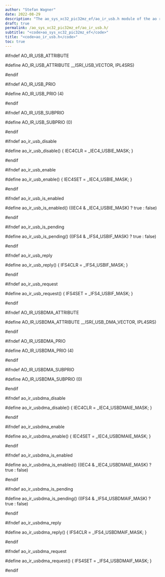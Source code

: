 ```yaml
---
author: "Stefan Wagner"
date: 2022-08-29
description: "The ao_sys_xc32_pic32mz_ef/ao_ir_usb.h module of the ao real-time operating system."
draft: true
permalink: /ao_sys_xc32_pic32mz_ef/ao_ir_usb.h/ 
subtitle: "<code>ao_sys_xc32_pic32mz_ef</code>"
title: "<code>ao_ir_usb.h</code>"
toc: true
---
```


#ifndef AO_IR_USB_ATTRIBUTE

#define AO_IR_USB_ATTRIBUTE         __ISR(_USB_VECTOR, IPL4SRS)

#endif

#ifndef AO_IR_USB_PRIO

#define AO_IR_USB_PRIO              (4)

#endif

#ifndef AO_IR_USB_SUBPRIO

#define AO_IR_USB_SUBPRIO           (0)

#endif

#ifndef ao_ir_usb_disable

#define ao_ir_usb_disable()         { IEC4CLR = _IEC4_USBIE_MASK; }

#endif

#ifndef ao_ir_usb_enable

#define ao_ir_usb_enable()          { IEC4SET = _IEC4_USBIE_MASK; }

#endif

#ifndef ao_ir_usb_is_enabled

#define ao_ir_usb_is_enabled()      ((IEC4 & _IEC4_USBIE_MASK) ? true : false)

#endif

#ifndef ao_ir_usb_is_pending

#define ao_ir_usb_is_pending()      ((IFS4 & _IFS4_USBIF_MASK) ? true : false)

#endif

#ifndef ao_ir_usb_reply

#define ao_ir_usb_reply()           { IFS4CLR = _IFS4_USBIF_MASK; }

#endif

#ifndef ao_ir_usb_request

#define ao_ir_usb_request()         { IFS4SET = _IFS4_USBIF_MASK; }

#endif

#ifndef AO_IR_USBDMA_ATTRIBUTE

#define AO_IR_USBDMA_ATTRIBUTE      __ISR(_USB_DMA_VECTOR, IPL4SRS)

#endif

#ifndef AO_IR_USBDMA_PRIO

#define AO_IR_USBDMA_PRIO           (4)

#endif

#ifndef AO_IR_USBDMA_SUBPRIO

#define AO_IR_USBDMA_SUBPRIO        (0)

#endif

#ifndef ao_ir_usbdma_disable

#define ao_ir_usbdma_disable()      { IEC4CLR = _IEC4_USBDMAIE_MASK; }

#endif

#ifndef ao_ir_usbdma_enable

#define ao_ir_usbdma_enable()       { IEC4SET = _IEC4_USBDMAIE_MASK; }

#endif

#ifndef ao_ir_usbdma_is_enabled

#define ao_ir_usbdma_is_enabled()   ((IEC4 & _IEC4_USBDMAIE_MASK) ? true : false)

#endif

#ifndef ao_ir_usbdma_is_pending

#define ao_ir_usbdma_is_pending()   ((IFS4 & _IFS4_USBDMAIF_MASK) ? true : false)

#endif

#ifndef ao_ir_usbdma_reply

#define ao_ir_usbdma_reply()        { IFS4CLR = _IFS4_USBDMAIF_MASK; }

#endif

#ifndef ao_ir_usbdma_request

#define ao_ir_usbdma_request()      { IFS4SET = _IFS4_USBDMAIF_MASK; }

#endif

